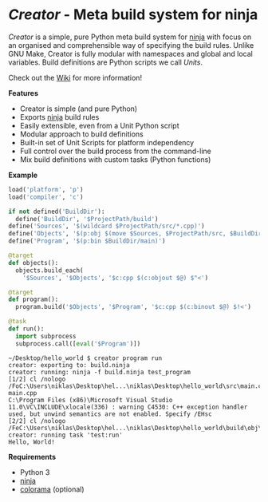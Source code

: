 *Creator* - Meta build system for ninja
=======================================

*Creator* is a simple, pure Python meta build system for [ninja][] with focus on an organised and comprehensible way of specifying the build rules. Unlike GNU Make, Creator is fully modular with namespaces and global and local variables. Build definitions are Python scripts we call *Units*.

Check out the [Wiki][] for more information!

__Features__

- Creator is simple (and pure Python)
- Exports [ninja][] build rules 
- Easily extensible, even from a Unit Python script
- Modular approach to build definitions
- Built-in set of Unit Scripts for platform independency
- Full control over the build process from the command-line
- Mix build definitions with custom tasks (Python functions)

__Example__

```python
load('platform', 'p')
load('compiler', 'c')

if not defined('BuildDir'):
  define('BuildDir', '$ProjectPath/build')
define('Sources', '$(wildcard $ProjectPath/src/*.cpp)')
define('Objects', '$(p:obj $(move $Sources, $ProjectPath/src, $BuildDir/obj))')
define('Program', '$(p:bin $BuildDir/main)')

@target
def objects():
  objects.build_each(
    '$Sources', '$Objects', '$c:cpp $(c:objout $@) $"<')

@target
def program():
  program.build('$Objects', '$Program', '$c:cpp $(c:binout $@) $!<')

@task
def run():
  import subprocess
  subprocess.call([eval('$Program')])
```

```
~/Desktop/hello_world $ creator program run
creator: exporting to: build.ninja
creator: running: ninja -f build.ninja test_program
[1/2] cl /nologo /FoC:\Users\niklas\Desktop\hel...\niklas\Desktop\hello_world\src\main.cpp
main.cpp
C:\Program Files (x86)\Microsoft Visual Studio 11.0\VC\INCLUDE\xlocale(336) : warning C4530: C++ exception handler used, but unwind semantics are not enabled. Specify /EHsc
[2/2] cl /nologo /FeC:\Users\niklas\Desktop\hel...\niklas\Desktop\hello_world\build\obj\main.obj
creator: running task 'test:run'
Hello, World!
```

__Requirements__

- Python 3
- [ninja][]
- [colorama][] (optional)

[ninja]: https://github.com/martine/ninja
[colorama]: https://pypi.python.org/pypi/colorama
[Wiki]: https://github.com/creator-build/creator/wiki
